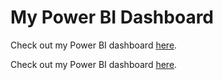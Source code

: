 # My Power BI Dashboard

Check out my Power BI dashboard [here](https://app.powerbi.com/view?r=eyJrIjoiZWZlYmNkMGMtNTAyYi00NjE4LWFjOTktNDU2YTY4MjYwYjI2IiwidCI6IjZhNWMzM2UwLWQ2ZjEtNDA1NS05NDIyLTAyNzVjNjg2MmZlYyJ9).

Check out my Power BI dashboard [here](https://1drv.ms/x/c/85d1b2b2d725f423/EUDg-54jMcJHmJswxab9mm8BtvWKpcAZkDYUcMIaUjMvzg?e=t8hffg).
